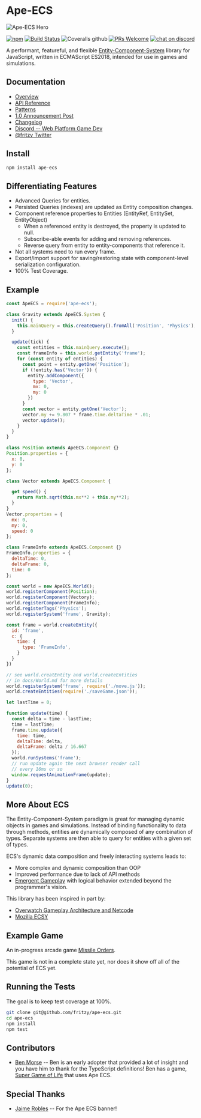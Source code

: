 # Ape-ECS
![Ape-ECS Hero](https://raw.githubusercontent.com/fritzy/ape-ecs/master/imgs/ape_ecs900wbg.png)

[![npm](https://img.shields.io/npm/v/ape-ecs)](https://www.npmjs.com/package/ape-ecs)
[![Build Status](https://travis-ci.com/fritzy/ape-ecs.svg?branch=master)](https://travis-ci.com/fritzy/ape-ecs)
![Coveralls github](https://img.shields.io/coveralls/github/fritzy/ape-ecs)
[![PRs Welcome](https://img.shields.io/badge/PRs-welcome-brightgreen.svg)](https://github.com/fritzy/ape-ecs/pulls)
[![chat on discord](https://img.shields.io/discord/782736130550267948?label=chat&logo=discord)](https://discord.gg/hdbdueTDJk)

A performant, featureful, and flexible [Entity-Component-System](https://en.wikipedia.org/wiki/Entity_component_system) library for JavaScript, written in ECMAScript ES2018, intended for use in games and simulations.

## Documentation
* [Overview](https://github.com/fritzy/ape-ecs/blob/master/docs/Overview.md)
* [API Reference](https://github.com/fritzy/ape-ecs/blob/master/docs/API_Reference.md)
* [Patterns](https://github.com/fritzy/ape-ecs/blob/master/docs/Patterns.md)
* [1.0 Announcement Post](https://dev.to/fritzy/introducing-ape-ecs-js-250o)
* [Changelog](https://github.com/fritzy/ape-ecs/blob/master/CHANGELOG.md)
* [Discord -- Web Platform Game Dev](https://discord.gg/hdbdueTDJk)
* [@fritzy Twitter](https://twitter.com/fritzy)

## Install

```sh
npm install ape-ecs 
```

## Differentiating Features

* Advanced Queries for entities.
* Persisted Queries (indexes) are updated as Entity composition changes.
* Component reference properties to Entities (EntityRef, EntitySet, EntityObject)
  * When a referenced entity is destroyed, the property is updated to null.
  * Subscribe-able events for adding and removing references.
  * Reverse query from entity to entity-components that reference it.
* Not all systems need to run every frame.
* Export/import support for saving/restoring state with component-level serialization configuration.
* 100% Test Coverage.

## Example

```js
const ApeECS = require('ape-ecs');

class Gravity extends ApeECS.System {
  init() {
    this.mainQuery = this.createQuery().fromAll('Position', 'Physics');
  }

  update(tick) {
    const entities = this.mainQuery.execute();
    const frameInfo = this.world.getEntity('frame');
    for (const entity of entities) {
      const point = entity.getOne('Position');
      if (!entity.has('Vector')) {
        entity.addComponent({
          type: 'Vector',
          mx: 0,
          my: 0
        })
      }
      const vector = entity.getOne('Vector');
      vector.my += 9.807 * frame.time.deltaTime * .01;
      vector.update();
    }
  }
}

class Position extends ApeECS.Component {}
Position.properties = {
  x: 0,
  y: 0
};

class Vector extends ApeECS.Component {

  get speed() {
    return Math.sqrt(this.mx**2 + this.my**2);
  }
}
Vector.properties = {
  mx: 0,
  my: 0,
  speed: 0
};

class FrameInfo extends ApeECS.Component {}
FrameInfo.properties = {
  deltaTime: 0,
  deltaFrame: 0,
  time: 0
};

const world = new ApeECS.World();
world.registerComponent(Position);
world.registerComponent(Vectory);
world.registerComponent(FrameInfo);
world.registerTags('Physics');
world.registerSystem('frame', Gravity);

const frame = world.createEntity({
  id: 'frame',
  c: {
    time: {
      type: 'FrameInfo',
    }
  }
})

// see world.creatEntity and world.createEntities
// in docs/World.md for more details
world.registerSystem('frame', require('./move.js'));
world.createEntities(require('./saveGame.json'));

let lastTime = 0;

function update(time) {
  const delta = time - lastTime;
  time = lastTime;
  frame.time.update({
    time: time,
    deltaTime: delta,
    deltaFrame: delta / 16.667
  });
  world.runSystems('frame');
  // run update again the next browser render call
  // every 16ms or so
  window.requestAnimationFrame(update);
}
update(0);
```

## More About ECS

The Entity-Component-System paradigm is great for managing dynamic objects in games and simulations. Instead of binding functionality to data through methods, entities are dynamically composed of any combination of types. Separate systems are then able to query for entities with a given set of types. 

ECS's dynamic data composition and freely interacting systems leads to:
  * More complex and dynamic composition than OOP
  * Improved performance due to lack of API methods
  * [Emergent Gameplay](https://en.wikipedia.org/wiki/Emergent_gameplay) with logical behavior extended beyond the programmer's vision.

This library has been inspired in part by:
  * [Overwatch Gameplay Architecture and Netcode](https://www.youtube.com/watch?v=W3aieHjyNvw)
  * [Mozilla ECSY](https://blog.mozvr.com/introducing-ecsy/)

## Example Game

An in-progress arcade game [Missile Orders](https://github.com/fritzy/missileorders.git).

This game is not in a complete state yet, nor does it show off all of the potential of ECS yet.

## Running the Tests

The goal is to keep test coverage at 100%.

```sh
git clone git@github.com/fritzy/ape-ecs.git
cd ape-ecs
npm install
npm test
```
## Contributors
* [Ben Morse](https://twitter.com/benathon) -- Ben is an early adopter that provided a lot of insight and you have him to thank for the TypeScript definitions! Ben has a game, [Super Game of Life](https://github.com/esromneb/SuperGameOfLife) that uses Ape ECS.

## Special Thanks
* [Jaime Robles](https://twitter.com/DrawnByJaime) -- For the Ape ECS banner!
